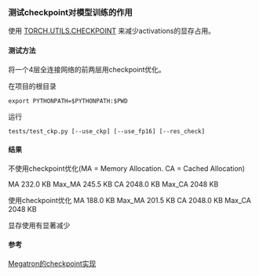 ### 测试checkpoint对模型训练的作用
使用
[TORCH.UTILS.CHECKPOINT](https://pytorch.org/docs/stable/checkpoint.html)
来减少activations的显存占用。


#### 测试方法
将一个4层全连接网络的前两层用checkpoint优化。

在项目的根目录

`export PYTHONPATH=$PYTHONPATH:$PWD`

运行

`tests/test_ckp.py [--use_ckp] [--use_fp16] [--res_check]`

#### 结果
不使用checkpoint优化(MA = Memory Allocation. CA = Cached Allocation)

MA 232.0 KB         Max_MA 245.5 KB         CA 2048.0 KB         Max_CA 2048 KB

使用checkpoint优化
MA 188.0 KB         Max_MA 201.5 KB         CA 2048.0 KB         Max_CA 2048 KB

显存使用有显著减少

#### 参考
[Megatron的checkpoint实现](https://github.com/NVIDIA/Megatron-LM/blob/main/megatron/mpu/random.py#L316)
